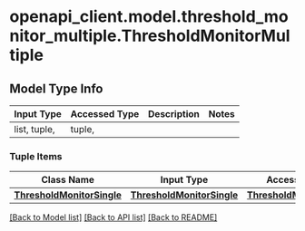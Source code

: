 # openapi_client.model.threshold_monitor_multiple.ThresholdMonitorMultiple

## Model Type Info
Input Type | Accessed Type | Description | Notes
------------ | ------------- | ------------- | -------------
list, tuple,  | tuple,  |  | 

### Tuple Items
Class Name | Input Type | Accessed Type | Description | Notes
------------- | ------------- | ------------- | ------------- | -------------
[**ThresholdMonitorSingle**](ThresholdMonitorSingle.md) | [**ThresholdMonitorSingle**](ThresholdMonitorSingle.md) | [**ThresholdMonitorSingle**](ThresholdMonitorSingle.md) |  | 

[[Back to Model list]](../../README.md#documentation-for-models) [[Back to API list]](../../README.md#documentation-for-api-endpoints) [[Back to README]](../../README.md)

